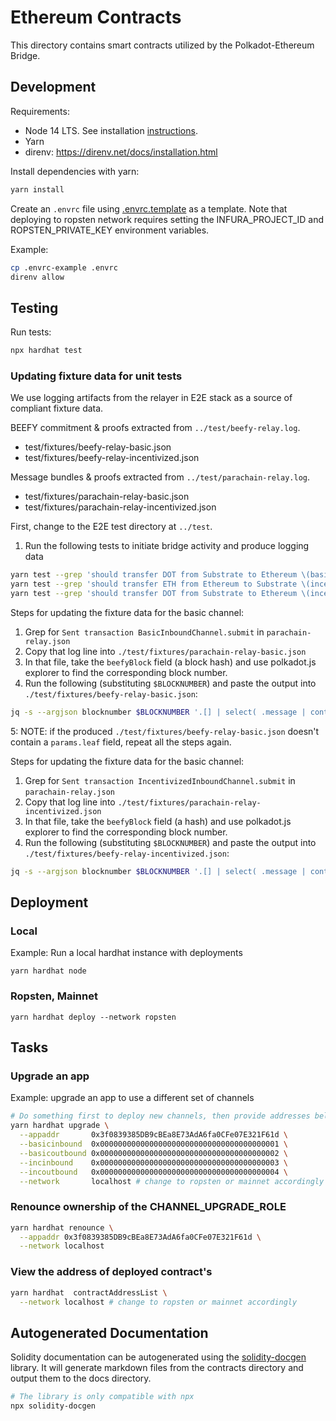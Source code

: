 # Ethereum Contracts

This directory contains smart contracts utilized by the Polkadot-Ethereum Bridge.

## Development

Requirements:
* Node 14 LTS. See installation [instructions](https://www.digitalocean.com/community/tutorials/how-to-install-node-js-on-ubuntu-20-04#option-3-%E2%80%94-installing-node-using-the-node-version-manager).
* Yarn
* direnv: https://direnv.net/docs/installation.html

Install dependencies with yarn:

```bash
yarn install
```

Create an `.envrc` file using [.envrc.template](.envrc.template) as a template. Note that deploying to ropsten network requires setting the INFURA_PROJECT_ID and ROPSTEN_PRIVATE_KEY environment variables.

Example:

```bash
cp .envrc-example .envrc
direnv allow
```

## Testing

Run tests:

```bash
npx hardhat test
```

### Updating fixture data for unit tests

We use logging artifacts from the relayer in E2E stack as a source of compliant fixture data.

BEEFY commitment & proofs extracted from `../test/beefy-relay.log`.
* test/fixtures/beefy-relay-basic.json
* test/fixtures/beefy-relay-incentivized.json

Message bundles & proofs extracted from `../test/parachain-relay.log`.
* test/fixtures/parachain-relay-basic.json
* test/fixtures/parachain-relay-incentivized.json

First, change to the E2E test directory at `../test`.

1. Run the following tests to initiate bridge activity and produce logging data
```bash
yarn test --grep 'should transfer DOT from Substrate to Ethereum \(basic channel\)'
yarn test --grep 'should transfer ETH from Ethereum to Substrate \(incentivized channel\)'
yarn test --grep 'should transfer DOT from Substrate to Ethereum \(incentivized channel\)'
```

Steps for updating the fixture data for the basic channel:
1. Grep for `Sent transaction BasicInboundChannel.submit` in `parachain-relay.json`
2. Copy that log line into `./test/fixtures/parachain-relay-basic.json`
3. In that file, take the `beefyBlock` field (a block hash) and use polkadot.js explorer to find the corresponding block number.
4. Run the following (substituting `$BLOCKNUMBER`) and paste the output into `./test/fixtures/beefy-relay-basic.json`:
```bash
jq -s --argjson blocknumber $BLOCKNUMBER '.[] | select( .message | contains("Sent SubmitFinal transaction")) | select( .params.commitment.blockNumber | contains($blocknumber))' beefy-relay.log
```
5: NOTE: if the produced `./test/fixtures/beefy-relay-basic.json` doesn't contain a `params.leaf` field, repeat all the steps again.

Steps for updating the fixture data for the basic channel:
1. Grep for `Sent transaction IncentivizedInboundChannel.submit` in `parachain-relay.json`
2. Copy that log line into `./test/fixtures/parachain-relay-incentivized.json`
3. In that file, take the `beefyBlock` field (a hash) and use polkadot.js explorer to find the corresponding block number.
4. Run the following (substituting `$BLOCKNUMBER`) and paste the output into `./test/fixtures/beefy-relay-incentivized.json`:
```bash
jq -s --argjson blocknumber $BLOCKNUMBER '.[] | select( .message | contains("Sent SubmitFinal transaction")) | select( .params.commitment.blockNumber | contains($blocknumber))' beefy-relay.log
```

## Deployment

### Local

Example: Run a local hardhat instance with deployments

```
yarn hardhat node
```

### Ropsten, Mainnet

```
yarn hardhat deploy --network ropsten
```

## Tasks

### Upgrade an app

Example: upgrade an app to use a different set of channels

```sh
# Do something first to deploy new channels, then provide addresses below
yarn hardhat upgrade \
  --appaddr       0x3f0839385DB9cBEa8E73AdA6fa0CFe07E321F61d \
  --basicinbound  0x0000000000000000000000000000000000000001 \
  --basicoutbound 0x0000000000000000000000000000000000000002 \
  --incinbound    0x0000000000000000000000000000000000000003 \
  --incoutbound   0x0000000000000000000000000000000000000004 \
  --network       localhost # change to ropsten or mainnet accordingly
```

### Renounce ownership of the CHANNEL_UPGRADE_ROLE

```sh
yarn hardhat renounce \
  --appaddr 0x3f0839385DB9cBEa8E73AdA6fa0CFe07E321F61d \
  --network localhost
```

### View the address of deployed contract's

```sh
yarn hardhat  contractAddressList \
  --network localhost # change to ropsten or mainnet accordingly
```

## Autogenerated Documentation

Solidity documentation can be autogenerated using the [solidity-docgen](https://github.com/OpenZeppelin/solidity-docgen) library. It will generate markdown files from the contracts directory and output them to the docs directory.

```bash
# The library is only compatible with npx
npx solidity-docgen
```
